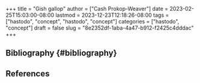 +++
title = "Gish gallop"
author = ["Cash Prokop-Weaver"]
date = 2023-02-25T15:03:00-08:00
lastmod = 2023-12-23T12:18:26-08:00
tags = ["hastodo", "concept", "hastodo", "concept"]
categories = ["hastodo", "concept"]
draft = false
slug = "8e2352df-1aba-4a47-b912-f2425c4dddac"
+++

## Bibliography {#bibliography}

## References

<style>.csl-entry{text-indent: -1.5em; margin-left: 1.5em;}</style><div class="csl-bib-body">
</div>
